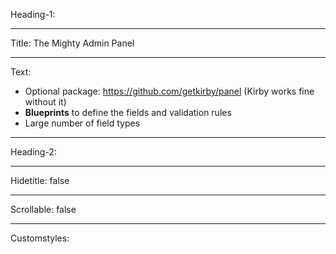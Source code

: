 Heading-1: 

----

Title: The Mighty Admin Panel

----

Text: 

- Optional package: https://github.com/getkirby/panel (Kirby works fine without it)
- **Blueprints** to define the fields and validation rules
- Large number of field types

----

Heading-2: 

----

Hidetitle: false

----

Scrollable: false

----

Customstyles: 